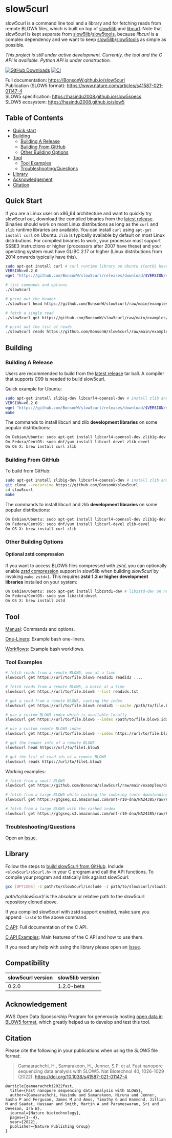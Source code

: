 # slow5curl

slow5curl is a command line tool and a library and for fetching reads from remote BLOW5 files, which is built on top of [slow5lib](https://github.com/hasindu2008/slow5lib) and [libcurl](https://curl.se/libcurl/).  Note that slow5curl is kept separate from [slow5lib](https://github.com/hasindu2008/slow5lib)/[slow5tools](https://github.com/hasindu2008/slow5tools), because *libcurl* is a complex dependency and we want to keep [slow5lib](https://github.com/hasindu2008/slow5lib)/[slow5tools](https://github.com/hasindu2008/slow5tools) as simple as possible.

*This project is still under active development. Currently, the tool and the C API is available. Python API is under construction.*


[![GitHub Downloads](https://img.shields.io/github/downloads/BonsonW/slow5curl/total?logo=GitHub)](https://github.com/BonsonW/slow5curl/releases)
[![CI](https://github.com/BonsonW/slow5curl/actions/workflows/c-cpp.yml/badge.svg)](https://github.com/BonsonW/slow5curl/actions/workflows/c-cpp.yml)

Full documentation: https://BonsonW.github.io/slow5curl<br/>
Publication (SLOW5 format): https://www.nature.com/articles/s41587-021-01147-4<br/>
SLOW5 specification: https://hasindu2008.github.io/slow5specs<br/>
SLOW5 ecosystem: https://hasindu2008.github.io/slow5<br/>

## Table of Contents

- [Quick start](#quick-start)
- [Building](#building)
    - [Building A Release](#building-a-release)
    - [Building From GitHub](#building-from-github)
    - [Other Building Options](#other-building-options)
- [Tool](#tool)
    - [Tool Examples](#tool-examples)
    - [Troubleshooting/Questions](#troubleshootingquestions)
- [Library](#library)
- [Acknowledgement](#acknowledgement)
- [Citation](#citation)

## Quick Start

If you are a Linux user on x86_64 architecture and want to quickly try slow5curl out, download the compiled binaries from the [latest release](https://github.com/BonsonW/slow5curl/releases). Binaries should work on most Linux distributions as long as the `curl` and `zlib` runtime libraries are available. You can install `curl` using `apt-get install curl` on Ubuntu. `zlib` is typically available by default on most Linux distributions. For compiled binaries to work, your processor must support SSSE3 instructions or higher (processors after 2007 have these) and your operating system must have GLIBC 2.17 or higher (Linux distributions from 2014 onwards typically have this).

```sh
sudo apt-get install curl # curl runtime library on Ubuntu (CentOS have this by default)
VERSION=v0.2.0
wget "https://github.com/BonsonW/slow5curl/releases/download/$VERSION/slow5curl-$VERSION-x86_64-linux-binaries.tar.gz" && tar xvf slow5curl-$VERSION-x86_64-linux-binaries.tar.gz && cd slow5curl-$VERSION/

# list commands and options
./slow5curl

# print out the header
./slow5curl head https://github.com/BonsonW/slow5curl/raw/main/examples/data/reads_10.blow5

# fetch a single read
./slow5curl get https://github.com/BonsonW/slow5curl/raw/main/examples/data/reads_10.blow5 000286ab-1f80-40e3-a778-8d89e4e52940 -o read.blow5

# print out the list of reads
./slow5curl reads https://github.com/BonsonW/slow5curl/raw/main/examples/data/reads_10.blow5
```

## Building

### Building A Release
Users are recommended to build from the  [latest release](https://github.com/BonsonW/slow5curl/releases) tar ball. A compiler that supports C99 is needed to build slow5curl.

Quick example for Ubuntu:

```sh
sudo apt-get install zlib1g-dev libcurl4-openssl-dev # install zlib and libcurl development libraries
VERSION=v0.2.0
wget "https://github.com/BonsonW/slow5curl/releases/download/$VERSION/slow5curl-$VERSION-release.tar.gz" && tar xvf slow5curl-$VERSION-release.tar.gz && cd slow5curl-$VERSION/
make
```
The commands to install libcurl and zlib __development libraries__ on some popular distributions:
```sh
On Debian/Ubuntu: sudo apt-get install libcurl4-openssl-dev zlib1g-dev
On Fedora/CentOS: sudo dnf/yum install libcurl-devel zlib-devel
On OS X: brew install curl zlib
```


### Building From GitHub

To build from GitHub:

```sh
sudo apt-get install zlib1g-dev libcurl4-openssl-dev # install zlib and libcurl development libraries
git clone --recursive https://github.com/BonsonW/slow5curl
cd slow5curl
make
```

The commands to install libcurl and zlib __development libraries__ on some popular distributions:
```sh
On Debian/Ubuntu: sudo apt-get install libcurl4-openssl-dev zlib1g-dev
On Fedora/CentOS: sudo dnf/yum install libcurl-devel zlib-devel
On OS X: brew install curl zlib
```

### Other Building Options

#### Optional zstd compression

If you want to access BLOW5 files compressed with *zstd*, you can optionally enable [*zstd* compression](https://facebook.github.io/zstd) support in slow5lib when building *slow5curl* by invoking `make zstd=1`. This requires __zstd 1.3 or higher development libraries__ installed on your system:

```sh
On Debian/Ubuntu: sudo apt-get install libzstd1-dev # libzstd-dev on newer distributions if libzstd1-dev is unavailable
On Fedora/CentOS: sudo yum libzstd-devel
On OS X: brew install zstd
```

## Tool

[Manual](https://bonsonw.github.io/slow5curl/commands.html): Commands and options.

[One-Liners](https://bonsonw.github.io/slow5curl/oneliners.html): Example bash one-liners.

[Workflows](https://bonsonw.github.io/slow5curl/workflows.html): Example bash workflows.

### Tool Examples

```sh
# fetch reads from a remote BLOW5, one at a time
slow5curl get https://url/to/file.blow5 readid1 readid2 ....

# fetch reads from a remote BLOW5, a batch at a time
slow5curl get https://url/to/file.blow5 --list readids.txt

# get a read from a remote BLOW5, caching the index
slow5curl get https://url/to/file.blow5 readid1 --cache /path/to/file.blow5.idx -o read.blow5

# use a custom BLOW5 index which is available locally
slow5curl get https://url/to/file.blow5 --index /path/to/file.blow5.idx --list readids.txt

# use a custom remote BLOW5 index
slow5curl get https://url/to/file.blow5 --index https://url/to/file.blow5.idx --list readids.txt

# get the header info of a remote BLOW5
slow5curl head https://url/to/file1.blow5

# get the list of read-ids of a remote BLOW5
slow5curl reads https://url/to/file1.blow5
```

Working examples:

```sh
# fetch from a small BLOW5
slow5curl get https://github.com/BonsonW/slow5curl/raw/main/examples/data/reads_10.blow5 000286ab-1f80-40e3-a778-8d89e4e52940 -o read.blow5

# fetch from a large BLOW5 while caching the indexing (note downloading the index will take some time)
slow5curl get https://gtgseq.s3.amazonaws.com/ont-r10-dna/NA24385/raw/PGXX22394_reads.blow5 05ef1592-a969-4eb8-b917-44ca536bec36  --cache /tmp/PGXX22394_reads.blow5.idx -o read.blow5

# fetch from a large BLOW5 with the cached index
slow5curl get https://gtgseq.s3.amazonaws.com/ont-r10-dna/NA24385/raw/PGXX22394_reads.blow5 05ef1592-a969-4eb8-b917-44ca536bec36 --index /tmp/PGXX22394_reads.blow5.idx -o read.blow5
```

### Troubleshooting/Questions

Open an [Issue](https://github.com/BonsonW/slow5curl/issues).

## Library

Follow the steps to [build slow5curl from GitHub](https://github.com/BonsonW/slow5curl/edit/main/README.md#building-from-github). Include `<slow5curl/s5curl.h>` in your C program and call the API functions. To compile your program and statically link against slow5curl:

```sh
gcc [OPTIONS] -I path/to/slow5curl/include -I path/to/slow5curl/slow5lib/include your_program.c path/to/slow5curl/lib/libslow5curl.a -lcurl -lpthread -lz
```

*path/to/slow5curl/* is the absolute or relative path to the slow5curl repository cloned above.

If you compiled slow5curl with zstd support enabled, make sure you append `-lzstd` to the above command.

[C API](https://bonsonw.github.io/slow5curl/slow5curl_api/slow5curl): Full documentation of the C API.

<!--
[Python API](): Full documentation of the Python API.
-->

[C API Examples](https://github.com/BonsonW/slow5curl/tree/main/examples): Main features of the C API and how to use them.

<!--
[Python API Examples](): Main features of the Python API and how to use them.
-->

If you need any help with using the library please open an [Issue](https://github.com/BonsonW/slow5curl/issues).

## Compatibility

slow5curl version | slow5lib version
--- | ---
0.2.0 | 1.2.0-beta

## Acknowledgement

AWS Open Data Sponsorship Program for generously hosting [open data in BLOW5 format](https://github.com/GenTechGp/gtgseq), which greatly helped us to develop and test this tool.

## Citation

Please cite the following in your publications when using the *SLOW5* file format:

> Gamaarachchi, H., Samarakoon, H., Jenner, S.P. et al. Fast nanopore sequencing data analysis with SLOW5. Nat Biotechnol 40, 1026-1029 (2022). https://doi.org/10.1038/s41587-021-01147-4

```
@article{gamaarachchi2022fast,
  title={Fast nanopore sequencing data analysis with SLOW5},
  author={Gamaarachchi, Hasindu and Samarakoon, Hiruna and Jenner, Sasha P and Ferguson, James M and Amos, Timothy G and Hammond, Jillian M and Saadat, Hassaan and Smith, Martin A and Parameswaran, Sri and Deveson, Ira W},
  journal={Nature biotechnology},
  pages={1--4},
  year={2022},
  publisher={Nature Publishing Group}
}
```
